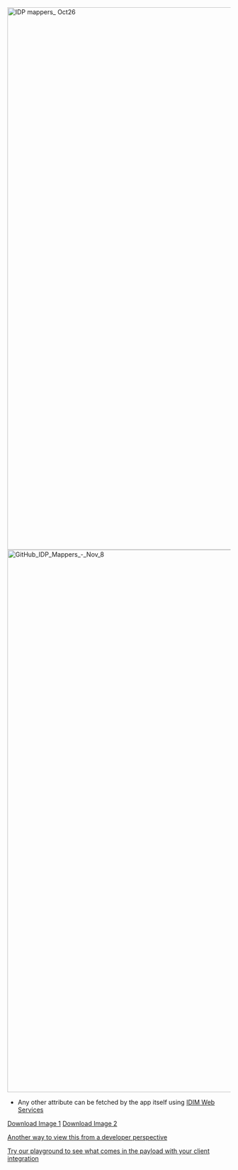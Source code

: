 <img width="1224" alt="IDP mappers_ Oct26" src="https://user-images.githubusercontent.com/56739669/198112312-d860960b-283c-4f52-b0bb-2911ac0d04fb.png" >

<img width="1224" alt="GitHub_IDP_Mappers_-_Nov_8" src="https://user-images.githubusercontent.com/56739669/200753178-ee70b80c-97cc-4dab-9ab5-f4f97b9606d1.png" >


* Any other attribute can be fetched by the app itself using [IDIM Web Services](https://sminfo.gov.bc.ca/)

[Download Image 1](https://user-images.githubusercontent.com/56739669/198112312-d860960b-283c-4f52-b0bb-2911ac0d04fb.png)
[Download Image 2](https://user-images.githubusercontent.com/56739669/200753178-ee70b80c-97cc-4dab-9ab5-f4f97b9606d1.png)

[Another way to view this from a developer perspective](https://github.com/bcgov/sso-keycloak/blob/dev/docs/migration-guide.md)



[Try our playground to see what comes in the payload with your client integration](https://bcgov.github.io/keycloak-example-apps/)
